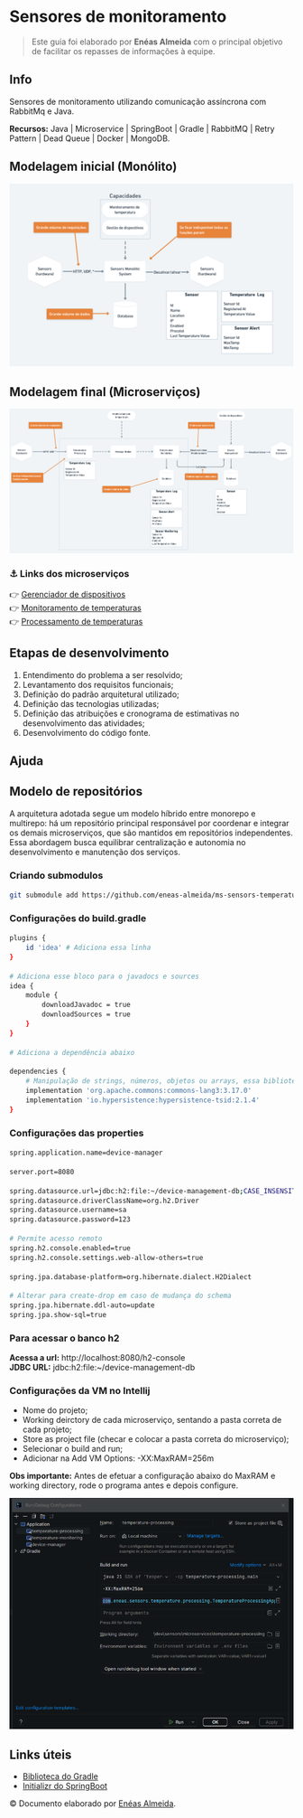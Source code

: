 # Sensores de monitoramento

> Este guia foi elaborado por **Enéas Almeida** com o principal objetivo de facilitar os repasses de informações à equipe.

## Info

Sensores de monitoramento utilizando comunicação assíncrona com RabbitMq e Java.

**Recursos:** Java | Microservice | SpringBoot | Gradle | RabbitMQ | Retry Pattern | Dead Queue | Docker | MongoDB.

## Modelagem inicial (Monólito)

<img src="./media/images/monolito.png" alt="Monolito" />

## Modelagem final (Microserviços)

<img src="./media/images/microservicos.png" alt="Microserviços" />

### ⚓ Links dos microserviços

👉 [Gerenciador de dispositivos](https://github.com/eneas-almeida/ms-sensors-device-manager)<br />
👉 [Monitoramento de temperaturas](https://github.com/eneas-almeida/ms-sensors-temperature-monitoring)<br />
👉 [Processamento de temperaturas](https://github.com/eneas-almeida/ms-sensors-temperatura-processing)<br />

## Etapas de desenvolvimento

1. Entendimento do problema a ser resolvido;
2. Levantamento dos requisitos funcionais;
3. Definição do padrão arquitetural utilizado;
4. Definição das tecnologias utilizadas;
5. Definição das atribuições e cronograma de estimativas no desenvolvimento das atividades;
6. Desenvolvimento do código fonte.

## Ajuda

## Modelo de repositórios

A arquitetura adotada segue um modelo híbrido entre monorepo e multirepo: há um repositório principal responsável por coordenar e integrar os demais microserviços, que são mantidos em repositórios independentes. Essa abordagem busca equilibrar centralização e autonomia no desenvolvimento e manutenção dos serviços.

### Criando submodulos

```bash
git submodule add https://github.com/eneas-almeida/ms-sensors-temperature-processing.git .\microservices\temperature-processing
```

### Configurações do build.gradle

```bash
plugins {
	id 'idea' # Adiciona essa linha
}

# Adiciona esse bloco para o javadocs e sources
idea {
	module {
		downloadJavadoc = true
		downloadSources = true
	}
}

# Adiciona a dependência abaixo

dependencies {
    # Manipulação de strings, números, objetos ou arrays, essa biblioteca pode economizar bastante tempo e reduzir bugs.
	implementation 'org.apache.commons:commons-lang3:3.17.0'
    implementation 'io.hypersistence:hypersistence-tsid:2.1.4'
}
```

### Configurações das properties

```bash
spring.application.name=device-manager

server.port=8080

spring.datasource.url=jdbc:h2:file:~/device-management-db;CASE_INSENSITIVE_IDENTIFIERS=TRUE;
spring.datasource.driverClassName=org.h2.Driver
spring.datasource.username=sa
spring.datasource.password=123

# Permite acesso remoto
spring.h2.console.enabled=true
spring.h2.console.settings.web-allow-others=true

spring.jpa.database-platform=org.hibernate.dialect.H2Dialect

# Alterar para create-drop em caso de mudança do schema
spring.jpa.hibernate.ddl-auto=update
spring.jpa.show-sql=true
```

### Para acessar o banco h2

**Acessa a url:** http://localhost:8080/h2-console<br />
**JDBC URL:** jdbc:h2:file:~/device-management-db

### Configurações da VM no Intellij

-   Nome do projeto;
-   Working deirctory de cada microserviço, sentando a pasta correta de cada projeto;
-   Store as project file (checar e colocar a pasta correta do microserviço);
-   Selecionar o build and run;
-   Adicionar na Add VM Options: -XX:MaxRAM=256m

**Obs importante:** Antes de efetuar a configuração abaixo do MaxRAM e working directory, rode o programa antes e depois configure.

<img src="./media/images/memory-workdirect.png" alt="Memory" />

## Links úteis

-   [Biblioteca do Gradle](https://mvnrepository.com/artifact/org.apache.commons/commons-lang3/3.17.0)
-   [Initializr do SpringBoot](https://start.spring.io/)

© Documento elaborado por <a href="https://github.com/eneas-almeida">Enéas Almeida</a>.
